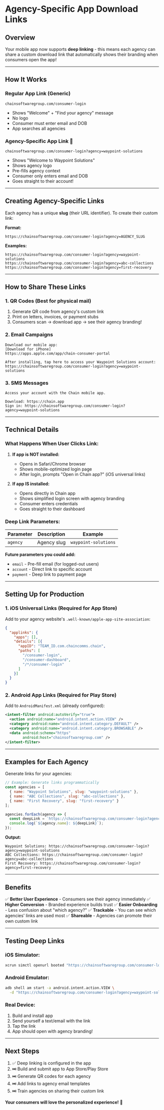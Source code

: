 # Agency-Specific App Download Links

## Overview

Your mobile app now supports **deep linking** - this means each agency can share a custom download link that automatically shows their branding when consumers open the app!

---

## How It Works

### **Regular App Link** (Generic)
```
chainsoftwaregroup.com/consumer-login
```
- Shows "Welcome" + "Find your agency" message
- No logo
- Consumer must enter email and DOB
- App searches all agencies

### **Agency-Specific App Link** 🎯
```
chainsoftwaregroup.com/consumer-login?agency=waypoint-solutions
```
- Shows "Welcome to Waypoint Solutions"
- Shows agency logo
- Pre-fills agency context
- Consumer only enters email and DOB
- Goes straight to their account!

---

## Creating Agency-Specific Links

Each agency has a unique **slug** (their URL identifier). To create their custom link:

**Format:**
```
https://chainsoftwaregroup.com/consumer-login?agency=AGENCY_SLUG
```

**Examples:**
```
https://chainsoftwaregroup.com/consumer-login?agency=waypoint-solutions
https://chainsoftwaregroup.com/consumer-login?agency=abc-collections  
https://chainsoftwaregroup.com/consumer-login?agency=first-recovery
```

---

## How to Share These Links

### **1. QR Codes** (Best for physical mail)
1. Generate QR code from agency's custom link
2. Print on letters, invoices, or payment stubs
3. Consumers scan → download app → see their agency branding!

### **2. Email Campaigns**
```
Download our mobile app:
[Download for iPhone]
https://apps.apple.com/app/chain-consumer-portal

After installing, tap here to access your Waypoint Solutions account:
https://chainsoftwaregroup.com/consumer-login?agency=waypoint-solutions
```

### **3. SMS Messages**
```
Access your account with the Chain mobile app.

Download: https://chain.app
Sign in: https://chainsoftwaregroup.com/consumer-login?agency=waypoint-solutions
```

---

## Technical Details

### **What Happens When User Clicks Link:**

1. **If app is NOT installed:**
   - Opens in Safari/Chrome browser
   - Shows mobile-optimized login page
   - After login, prompts "Open in Chain app?" (iOS universal links)

2. **If app IS installed:**
   - Opens directly in Chain app
   - Shows simplified login screen with agency branding
   - Consumer enters credentials
   - Goes straight to their dashboard

### **Deep Link Parameters:**

| Parameter | Description | Example |
|-----------|-------------|---------|
| `agency` | Agency slug | `waypoint-solutions` |

**Future parameters you could add:**
- `email` - Pre-fill email (for logged-out users)
- `account` - Direct link to specific account
- `payment` - Deep link to payment page

---

## Setting Up for Production

### **1. iOS Universal Links** (Required for App Store)

Add to your agency website's `.well-known/apple-app-site-association`:

```json
{
  "applinks": {
    "apps": [],
    "details": [{
      "appID": "TEAM_ID.com.chaincomms.chain",
      "paths": [
        "/consumer-login",
        "/consumer-dashboard",
        "/*/consumer-login"
      ]
    }]
  }
}
```

### **2. Android App Links** (Required for Play Store)

Add to `AndroidManifest.xml` (already configured):

```xml
<intent-filter android:autoVerify="true">
  <action android:name="android.intent.action.VIEW" />
  <category android:name="android.intent.category.DEFAULT" />
  <category android:name="android.intent.category.BROWSABLE" />
  <data android:scheme="https" 
        android:host="chainsoftwaregroup.com" />
</intent-filter>
```

---

## Examples for Each Agency

Generate links for your agencies:

```javascript
// Example: Generate links programmatically
const agencies = [
  { name: "Waypoint Solutions", slug: "waypoint-solutions" },
  { name: "ABC Collections", slug: "abc-collections" },
  { name: "First Recovery", slug: "first-recovery" }
];

agencies.forEach(agency => {
  const deepLink = `https://chainsoftwaregroup.com/consumer-login?agency=${agency.slug}`;
  console.log(`${agency.name}: ${deepLink}`);
});
```

**Output:**
```
Waypoint Solutions: https://chainsoftwaregroup.com/consumer-login?agency=waypoint-solutions
ABC Collections: https://chainsoftwaregroup.com/consumer-login?agency=abc-collections
First Recovery: https://chainsoftwaregroup.com/consumer-login?agency=first-recovery
```

---

## Benefits

✅ **Better User Experience** - Consumers see their agency immediately
✅ **Higher Conversion** - Branded experience builds trust
✅ **Easier Onboarding** - Less confusion about "which agency?"
✅ **Trackable** - You can see which agencies' links are used most
✅ **Shareable** - Agencies can promote their own custom link

---

## Testing Deep Links

### **iOS Simulator:**
```bash
xcrun simctl openurl booted "https://chainsoftwaregroup.com/consumer-login?agency=waypoint-solutions"
```

### **Android Emulator:**
```bash
adb shell am start -a android.intent.action.VIEW \
  -d "https://chainsoftwaregroup.com/consumer-login?agency=waypoint-solutions"
```

### **Real Device:**
1. Build and install app
2. Send yourself a text/email with the link
3. Tap the link
4. App should open with agency branding!

---

## Next Steps

1. ✅ Deep linking is configured in the app
2. ⏭️ Build and submit app to App Store/Play Store
3. ⏭️ Generate QR codes for each agency
4. ⏭️ Add links to agency email templates
5. ⏭️ Train agencies on sharing their custom link

**Your consumers will love the personalized experience!** 🎉
